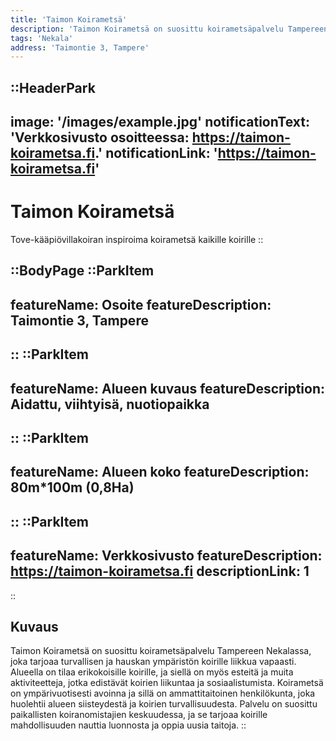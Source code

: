 ```yaml
---
title: 'Taimon Koirametsä'
description: 'Taimon Koirametsä on suosittu koirametsäpalvelu Tampereen Nekalassa, joka tarjoaa turvallisen ja hauskan ympäristön koirille liikkua vapaasti. Alueella on tilaa erikokoisille koirille.'
tags: 'Nekala'
address: 'Taimontie 3, Tampere'
---
```


::HeaderPark
---
image: '/images/example.jpg'
notificationText: 'Verkkosivusto osoitteessa: https://taimon-koirametsa.fi.'
notificationLink: 'https://taimon-koirametsa.fi'
---
# Taimon Koirametsä
Tove-kääpiövillakoiran inspiroima koirametsä kaikille koirille
::

::BodyPage
::ParkItem
---
featureName: Osoite
featureDescription: Taimontie 3, Tampere
---
::
::ParkItem
---
featureName: Alueen kuvaus
featureDescription: Aidattu, viihtyisä, nuotiopaikka
---
::
::ParkItem
---
featureName: Alueen koko
featureDescription: 80m*100m (0,8Ha)
---
::
::ParkItem
---
featureName: Verkkosivusto
featureDescription: https://taimon-koirametsa.fi
descriptionLink: 1
---
::
## Kuvaus
Taimon Koirametsä on suosittu koirametsäpalvelu Tampereen Nekalassa, joka tarjoaa turvallisen ja hauskan ympäristön koirille liikkua vapaasti. Alueella on tilaa erikokoisille koirille, ja siellä on myös esteitä ja muita aktiviteetteja, jotka edistävät koirien liikuntaa ja sosiaalistumista. Koirametsä on ympärivuotisesti avoinna ja sillä on ammattitaitoinen henkilökunta, joka huolehtii alueen siisteydestä ja koirien turvallisuudesta. Palvelu on suosittu paikallisten koiranomistajien keskuudessa, ja se tarjoaa koirille mahdollisuuden nauttia luonnosta ja oppia uusia taitoja.
::
